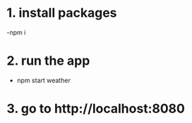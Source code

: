 # 1. install packages

-npm i

# 2. run the app

- npm start weather

# 3. go to http://localhost:8080
